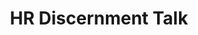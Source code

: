 ---
title: HR Discernment Talk
redirect_to: https://app.sli.do/event/39Ki8Mq9mBvP4hDxGPXPm7
redirect_from: 
  - /HRDiscernment
  - /hrdiscernment
---